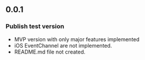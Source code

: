 ## 0.0.1

### Publish test version

- MVP version with only major features implemented
- iOS EventChannel are not implemented.
- README.md file not created.
